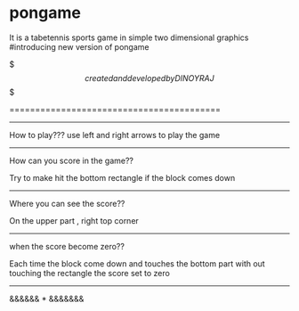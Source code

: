 # pongame
It is a tabetennis sports game in simple two dimensional graphics 
#introducing new version of pongame 

$$$ created and developed by DINOY RAJ $$$

=========================================


------------------------------------------
How to play???
use left and right arrows to play the game

------------------------------------------

How can you score in the game??

Try to make hit the bottom rectangle if 
the block comes down 

------------------------------------------


Where you can see the score??

On the upper part , right top corner

------------------------------------------

when the score become zero??

Each time the block come down and touches 
the bottom part with out touching the 
rectangle the score set to zero

----------------------------------------
&&&&&&             *              &&&&&&&
